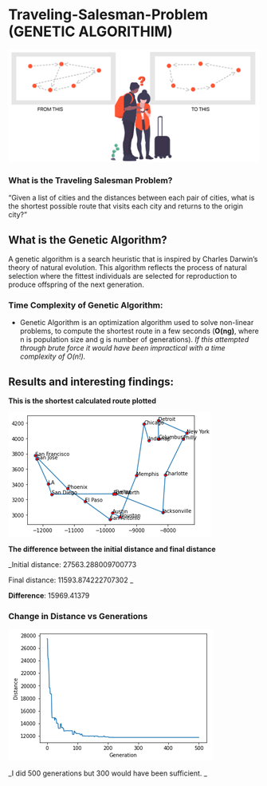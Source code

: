 # Traveling-Salesman-Problem (GENETIC ALGORITHIM)

![](images/Screenshot_3.png)

### What is the Traveling Salesman Problem? 

“Given a list of cities and the distances between each pair of cities, what is the shortest possible route that visits each city and returns to the origin city?” 

## What is the Genetic Algorithm? 

A genetic algorithm is a search heuristic that is inspired by Charles Darwin’s theory of natural evolution. This algorithm reflects the process of natural selection where the fittest individuals are selected for reproduction to produce offspring of the next generation. 

### Time Complexity of Genetic Algorithm: 

* Genetic Algorithm is an optimization algorithm used to solve non-linear problems, to compute the shortest route in a few seconds (**O(ng)**, where n is population size and g is number of generations). _If this attempted through brute force it would have been impractical with a time complexity of O(n!)._

## Results and interesting findings: 

**This is the shortest calculated route plotted**

![](images/graph.png) 

**The difference between the initial distance and final distance**

_Initial distance: 27563.288009700773

Final distance: 11593.874222707302 _

**Difference**: 15969.41379

### Change in Distance vs Generations

![](images/results.png)

_I did 500 generations but 300 would have been sufficient. _
